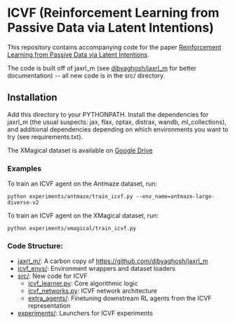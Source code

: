 # ICVF (Reinforcement Learning from Passive Data via Latent Intentions)

This repository contains accompanying code for the paper [Reinforcement Learning from Passive Data via Latent Intentions](https://arxiv.org/abs/2304.04782).

The code is built off of jaxrl_m (see [dibyaghosh/jaxrl_m](https://github.com/dibyaghosh/jaxrl_m) for better documentation) -- all new code is in the src/ directory. 

## Installation

Add this directory to your PYTHONPATH. Install the dependencies for jaxrl_m (the usual suspects: jax, flax, optax, distrax, wandb, ml_collections), and additional dependencies depending on which environments you want to try (see requirements.txt).

The XMagical dataset is available on [Google Drive](https://drive.google.com/drive/folders/1qDiOoKrWUybJBB4dIzz6-lWy7Z1MAYro?usp=sharing)


### Examples

To train an ICVF agent on the Antmaze dataset, run:

```
python experiments/antmaze/train_icvf.py --env_name=antmaze-large-diverse-v2
```


To train an ICVF agent on the XMagical dataset, run:

```
python experiments/xmagical/train_icvf.py
```


### Code Structure:

- [jaxrl_m/](jaxrl_m/): A carbon copy of https://github.com/dibyaghosh/jaxrl_m
- [icvf_envs/](icvf_envs/): Environment wrappers and dataset loaders
- [src/](src/): New code for ICVF
    - [icvf_learner.py](src/icvf_learner.py): Core algorithmic logic
    - [icvf_networks.py](src/icvf_networks.py): ICVF network architecture
    - [extra_agents/](src/extra_agents/): Finetuning downstream RL agents from the ICVF representation
- [experiments/](experiments/): Launchers for ICVF experiments


